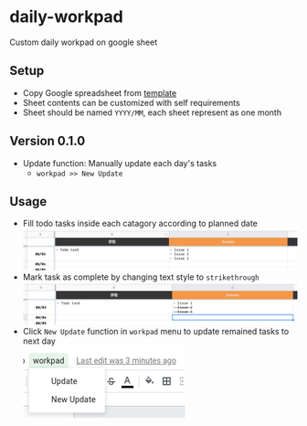 # daily-workpad
Custom daily workpad on google sheet

## Setup
- Copy Google spreadsheet from [template](https://docs.google.com/spreadsheets/d/19aCbwPRYF98fYupfDfdtUIzdOCQTId0SI1-rmxEMEHY/edit?usp=sharing)
- Sheet contents can be customized with self requirements
- Sheet should be named `YYYY/MM`, each sheet represent as one month

## Version 0.1.0
- Update function: Manually update each day's tasks
    - `workpad >> New Update`

## Usage
- Fill todo tasks inside each catagory according to planned date  
  ![Define tasks](doc/img/define-tasks.png)
- Mark task as complete by changing text style to `strikethrough`  
  ![Mark Done](doc/img/mark-done.png)
- Click `New Update` function in `workpad` menu to update remained tasks to next day  
  ![Update tasks](doc/img/update-tasks.png)

